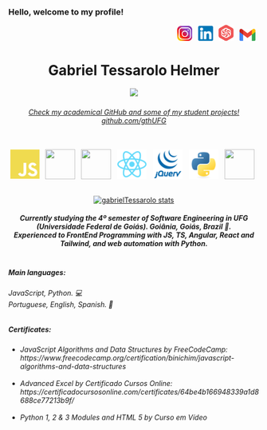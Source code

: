 ### Hello, welcome to my profile!

<div align="right">
  <a href="https://www.instagram.com/gabriel_tsrl/"><img width="30" height="30" src="instagram-logo.png"></a>&nbsp;&nbsp;
  <a href="https://www.linkedin.com/in/gabriel-tessarolo-helmer-6a8034292/"><img width="30" height="30" src="linkedin-logo.png"></a>&nbsp;&nbsp;
  <a href="https://www.codewars.com/users/gabrielTessarolo"><img width="30" height="32" src="codewars-logo.png"></a>&nbsp;&nbsp;
  <a href="mailto:gabriel.tessarolo.h@gmail.com"><img width="32" height="24" src="gmail-logo.png"></a>&nbsp;&nbsp;
</div>

<div align="center">
  <h1>Gabriel Tessarolo Helmer</h1>

<div align="center">
    <a href="https://github.com/gthUFG"><img src="https://github.com/gthUFG.png" width="80"><h6>Check my academical GitHub and some of my student projects!<br><a href="https://github.com/gthUFG">github.com/gthUFG</a></h6></a>
</div>

<br>
<img width="60" height="60" src="https://raw.githubusercontent.com/devicons/devicon/master/icons/javascript/javascript-plain.svg">&nbsp&nbsp
<img width="60" height="60" src="https://cdn.jsdelivr.net/gh/devicons/devicon@latest/icons/typescript/typescript-original.svg">&nbsp&nbsp
<img width="60" height="60" src="https://cdn.jsdelivr.net/gh/devicons/devicon@latest/icons/angular/angular-original.svg">&nbsp&nbsp
<img width="60" height="60" src="https://github.com/devicons/devicon/blob/master/icons/react/react-original.svg">&nbsp&nbsp
<img width="60" height="60" src="https://github.com/devicons/devicon/blob/master/icons/jquery/jquery-plain-wordmark.svg">&nbsp&nbsp
<img width="60" height="60" src="https://github.com/devicons/devicon/blob/master/icons/python/python-original.svg">&nbsp&nbsp
<img width="60" height="60" src="https://cdn.jsdelivr.net/gh/devicons/devicon@latest/icons/selenium/selenium-original.svg">&nbsp&nbsp
<!--   <img width="60" height="60" src="https://github.com/devicons/devicon/blob/master/icons/css3/css3-original.svg">&nbsp&nbsp -->
<!--   <img width="60" height="60" src="https://github.com/devicons/devicon/blob/master/icons/bootstrap/bootstrap-original.svg">&nbsp&nbsp -->
<!--   <img width="60" height="60" src="https://github.com/devicons/devicon/blob/master/icons/html5/html5-original.svg">&nbsp&nbsp -->

<h2></h2>

[![gabrielTessarolo stats](https://github-readme-stats.vercel.app/api?username=gabrielTessarolo)](https://github.com/gabrielTessarolo/github-readme-stats)
<h5>Currently studying the 4º semester of Software Engineering in UFG (Universidade Federal de Goiás). Goiânia, Goiás, Brazil 🧭.<br>Experienced to FrontEnd Programming with JS, TS, Angular, React and Tailwind, and web automation with Python.<br><br> </h5>
  
  
</div>

<div align="center">

 <!--<img src="https://github-readme-stats.vercel.app/api?username=gabrielTessarolo&theme=blue-green&show_icons=true&hide_border=true&count_private=true" alt="gabrielTessarolo's GitHub Stats" width="278"/>
 <img src="https://github-readme-stats.vercel.app/api/top-langs/?username=gabrielTessarolo&theme=blue-green&show_icons=true&hide_border=true&layout=compact" alt="gabrielTessarolo's GitHub Stats" width="250"/>
 <img src="https://github-readme-streak-stats.herokuapp.com/?user=gabrielTessarolo&theme=blue-green&hide_border=true" alt="gabrielTessarolo's GitHub Stats" width="295"/>-->
</div>

<h5>Main languages:<h5>
<h6>JavaScript, Python. 💻 <br>
Portuguese, English, Spanish. 📖</h6>
<h5>Certificates:</h5>
<ul>
<h6><li>JavaScript Algorithms and Data Structures by FreeCodeCamp: https://www.freecodecamp.org/certification/binichim/javascript-algorithms-and-data-structures</li><br>
<li>Advanced Excel by Certificado Cursos Online: https://certificadocursosonline.com/certificates/64be4b166948339a1d8688ce77213b9f/</li><br>
<li>Python 1, 2 & 3 Modules and HTML 5 by Curso em Vídeo</li></h6>
</ul>



